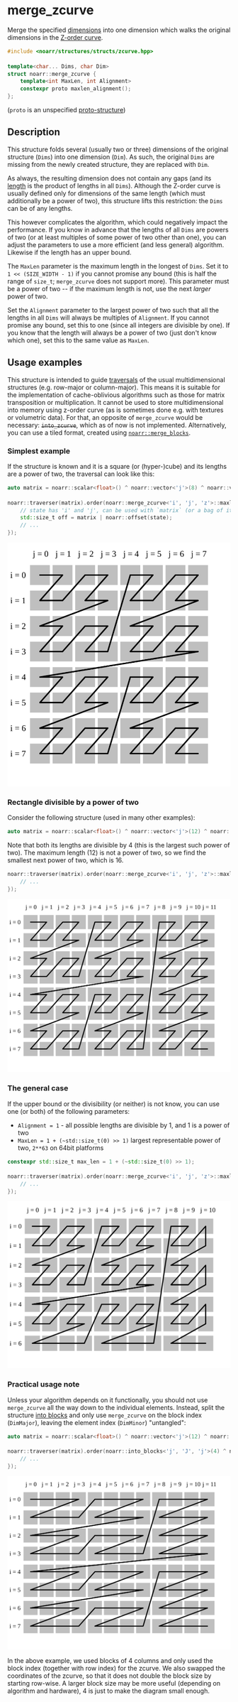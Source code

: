 # merge_zcurve

Merge the specified [dimensions](../Glossary.md#dimension) into one dimension
which walks the original dimensions in the [Z-order curve](https://en.wikipedia.org/wiki/Z-order_curve).

```hpp
#include <noarr/structures/structs/zcurve.hpp>

template<char... Dims, char Dim>
struct noarr::merge_zcurve {
	template<int MaxLen, int Alignment>
	constexpr proto maxlen_alignment();
};
```

(`proto` is an unspecified [proto-structure](../Glossary.md#proto-structure))


## Description

This structure folds several (usually two or three) dimensions of the original structure (`Dims`) into one dimension (`Dim`).
As such, the original `Dims` are missing from the newly created structure, they are replaced with `Dim`.

As always, the resulting dimension does not contain any gaps (and its [length](../Glossary.md#length) is the product of lengths in all `Dims`).
Although the Z-order curve is usually defined only for dimensions of the same length (which must additionally be a power of two),
this structure lifts this restriction: the `Dims` can be of any lengths.

This however complicates the algorithm, which could negatively impact the performance.
If you know in advance that the lengths of all `Dims` are powers of two (or at least multiples of some power of two other than one),
you can adjust the parameters to use a more efficient (and less general) algorithm. Likewise if the length has an upper bound.

The `MaxLen` parameter is the maximum length in the longest of `Dims`.
Set it to `1 << (SIZE_WIDTH - 1)` if you cannot promise any bound (this is half the range of `size_t`; `merge_zcurve` does not support more).
This parameter must be a power of two -- if the maximum length is not, use the next *larger* power of two.

Set the `Alignment` parameter to the largest power of two such that all the lengths in all `Dims` will always be multiples of `Alignment`.
If you cannot promise any bound, set this to one (since all integers are divisible by one).
If you know that the length will always be a power of two (just don't know which one), set this to the same value as `MaxLen`.


## Usage examples

This structure is intended to guide [traversals](../Traverser.md) of the usual multidimensional structures (e.g. row-major or column-major).
This means it is suitable for the implementation of cache-oblivious algorithms such as those for matrix transposition or multiplication.
It cannot be used to store multidimensional into memory using z-order curve (as is sometimes done e.g. with textures or volumetric data).
For that, an opposite of `merge_zcurve` would be necessary: ~~`into_zcurve`~~, which as of now is not implemented.
Alternatively, you can use a tiled format, created using [`noarr::merge_blocks`](merge_blocks.md).

### Simplest example

If the structure is known and it is a square (or (hyper-)cube) and its lengths are a power of two, the traversal can look like this:

```cpp
auto matrix = noarr::scalar<float>() ^ noarr::vector<'j'>(8) ^ noarr::vector<'i'>(8);

noarr::traverser(matrix).order(noarr::merge_zcurve<'i', 'j', 'z'>::maxlen_alignment<8, 8>()).for_each([&](auto state) {
	// state has 'i' and 'j', can be used with `matrix` (or a bag of it)
	std::size_t off = matrix | noarr::offset(state);
	// ...
});
```

![Traversal in the z-order, starting in i=0, j=0, then i=1, j=0, then i=0, j=1, etc](../img/zcurve-trav-1-regular.svg)

### Rectangle divisible by a power of two

Consider the following structure (used in many other examples):

```cpp
auto matrix = noarr::scalar<float>() ^ noarr::vector<'j'>(12) ^ noarr::vector<'i'>(8);
```

Note that both its lengths are divisible by 4 (this is the largest such power of two).
The maximum length (12) is not a power of two, so we find the smallest next power of two, which is 16.

```cpp
noarr::traverser(matrix).order(noarr::merge_zcurve<'i', 'j', 'z'>::maxlen_alignment<16, 4>()).for_each([&](auto state) {
	// ...
});
```

![The z-order, restricted to the indices that are valid in the matrix 12x8](../img/zcurve-trav-2-semi-regular.svg)

### The general case

If the upper bound or the divisibility (or neither) is not know, you can use one (or both) of the following parameters:

- `Alignment = 1` - all possible lengths are divisible by 1, and 1 is a power of two
- `MaxLen = 1 + (~std::size_t(0) >> 1)` largest representable power of two, `2**63` on 64bit platforms

```cpp
constexpr std::size_t max_len = 1 + (~std::size_t(0) >> 1);

noarr::traverser(matrix).order(noarr::merge_zcurve<'i', 'j', 'z'>::maxlen_alignment<max_len, 1>()).for_each([&](auto state) {
	// ...
});
```

![The z-order, restricted to the indices that are valid in the matrix 11x7](../img/zcurve-trav-3-irregular.svg)

### Practical usage note

Unless your algorithm depends on it functionally, you should not use `merge_zcurve` all the way down to the individual elements.
Instead, split the structure [into blocks](into_blocks.md) and only use `merge_zcurve` on the block index (`DimMajor`),
leaving the element index (`DimMinor`) "untangled":

```cpp
auto matrix = noarr::scalar<float>() ^ noarr::vector<'j'>(12) ^ noarr::vector<'i'>(8);

noarr::traverser(matrix).order(noarr::into_blocks<'j', 'J', 'j'>(4) ^ noarr::merge_zcurve<'J', 'i', 'z'>::maxlen_alignment<8, 1>()).for_each([&](auto state) {
	// ...
});
```

![The z-order visiting blocks of 1 row and 4 columns instead of individual elements](../img/zcurve-trav-4-blocked.svg)

In the above example, we used blocks of 4 columns and only used the block index (together with row index) for the zcurve.
We also swapped the coordinates of the zcurve, so that it does not double the block size by starting row-wise.
A larger block size may be more useful (depending on algorithm and hardware), 4 is just to make the diagram small enough.
